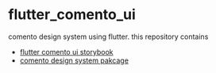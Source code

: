 # flutter_comento_ui

comento design system using flutter.
this repository contains 
- [flutter comento ui storybook](https://comento.github.io/flutter-comento-ui/)
- [comento design system pakcage](https://pub.dev/packages/comento_design_system)
